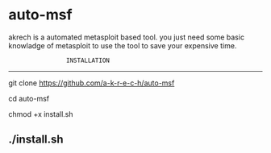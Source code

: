 # auto-msf
akrech is a automated metasploit based tool.
you just need some basic knowladge of metasploit to use the tool to save your expensive time. 


                    INSTALLATION
---------------------------------------------------------
git clone https://github.com/a-k-r-e-c-h/auto-msf

cd auto-msf

chmod +x install.sh

./install.sh
---------------------------------------------------------
